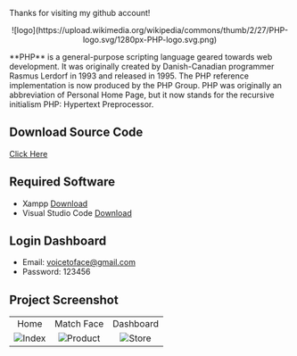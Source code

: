 Thanks for visiting my github account!

<p align="center">![logo](https://upload.wikimedia.org/wikipedia/commons/thumb/2/27/PHP-logo.svg/1280px-PHP-logo.svg.png)</p>
**PHP** is a general-purpose scripting language geared towards web development. It was originally created by Danish-Canadian programmer Rasmus Lerdorf in 1993 and released in 1995. The PHP reference implementation is now produced by the PHP Group. PHP was originally an abbreviation of Personal Home Page, but it now stands for the recursive initialism PHP: Hypertext Preprocessor.


## Download Source Code
[Click Here](https://learnwithfair.github.io/html-template-ecommerce-electro-master/)

## Required Software
- Xampp [Download](https://www.apachefriends.org/download.html)
- Visual Studio Code  [Download](https://code.visualstudio.com/download)

## Login Dashboard
- Email: voicetoface@gmail.com
- Password: 123456


## Project Screenshot

|   |   |   |
|:---:|:---:|:---:|
|Home|Match Face|Dashboard|
|![Index](https://github.com/learnwithfair/html-template-ecommerce-electro-master/assets/103452668/dbca547c-a2fa-4c83-8654-f0f5244950aa)|![Product](https://github.com/learnwithfair/html-template-ecommerce-electro-master/assets/103452668/0de8d398-c320-4efc-84d9-ac58587705b5)| ![Store](https://github.com/learnwithfair/html-template-ecommerce-electro-master/assets/103452668/80fd582f-73e3-486d-8522-6593560789b7)|
